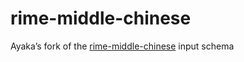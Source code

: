 # rime-middle-chinese

Ayaka’s fork of the [rime-middle-chinese](https://github.com/biopolyhedron/rime-middle-chinese) input schema
